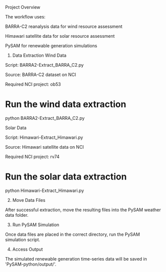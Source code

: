 Project Overview

The workflow uses:

BARRA-C2 reanalysis data for wind resource assessment

Himawari satellite data for solar resource assessment

PySAM for renewable generation simulations

1. Data Extraction
Wind Data

Script: BARRA2-Extract_BARRA_C2.py

Source: BARRA-C2 dataset on NCI

Required NCI project: ob53

# Run the wind data extraction
python BARRA2-Extract_BARRA_C2.py

Solar Data

Script: Himawari-Extract_Himawari.py

Source: Himawari satellite data on NCI

Required NCI project: rv74

# Run the solar data extraction
python Himawari-Extract_Himawari.py

2. Move Data Files

After successful extraction, move the resulting files into the PySAM weather data folder.

3. Run PySAM Simulation

Once data files are placed in the correct directory, run the PySAM simulation script.

4. Access Output

The simulated renewable generation time-series data will be saved in 'PySAM-python/output/'.
